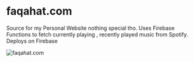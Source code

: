 # faqahat.com
Source for my Personal Website nothing special tho.
Uses Firebase Functions to fetch currently playing , recently played music from Spotify.
Deploys on Firebase

![faqahat.com](https://i.imgur.com/dF3R6DH.png)
